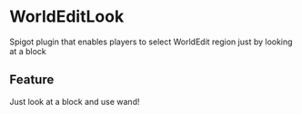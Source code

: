 # WorldEditLook
Spigot plugin that enables players to select WorldEdit region just by looking at a block

## Feature
Just look at a block and use wand!
